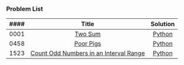 ### Problem List

| #### | Title | Solution |
| :---: | :---: | :---: |
| 0001 | [Two Sum](https://leetcode.com/problems/two-sum/) | [Python](https://github.com/nekokat/LeetCode/blob/main/two_sum) |
| 0458 | [Poor Pigs](https://leetcode.com/problems/poor-pigs/) | [Python](https://github.com/nekokat/LeetCode/blob/main/poor_pigs) |
| 1523 | [Count Odd Numbers in an Interval Range](https://leetcode.com/problems/count-odd-numbers-in-an-interval-range/) | [Python](https://github.com/nekokat/LeetCode/blob/main/poor_pigs) |
